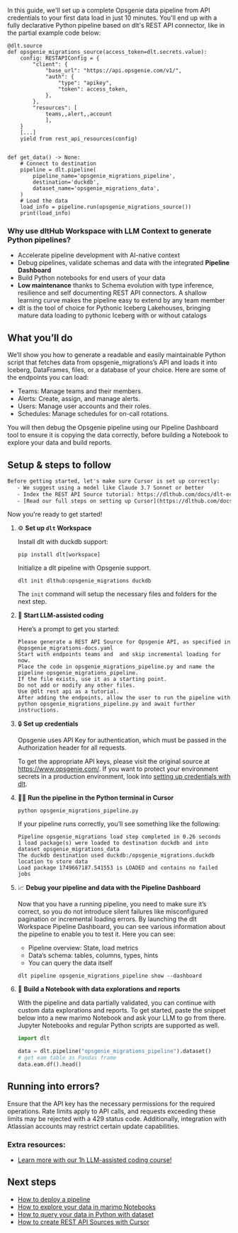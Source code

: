 In this guide, we'll set up a complete Opsgenie data pipeline from API credentials to your first data load in just 10 minutes. You'll end up with a fully declarative Python pipeline based on dlt's REST API connector, like in the partial example code below:

```python-outcome
@dlt.source
def opsgenie_migrations_source(access_token=dlt.secrets.value):
    config: RESTAPIConfig = {
        "client": {
            "base_url": "https://api.opsgenie.com/v1/",
            "auth": {
                "type": "apikey",
                "token": access_token,
            },
        },
        "resources": [
            teams,,alert,,account
            ],
    }
    [...]
    yield from rest_api_resources(config)


def get_data() -> None:
    # Connect to destination
    pipeline = dlt.pipeline(
        pipeline_name='opsgenie_migrations_pipeline',
        destination='duckdb',
        dataset_name='opsgenie_migrations_data', 
    )
    # Load the data
    load_info = pipeline.run(opsgenie_migrations_source())
    print(load_info) 
```

### Why use dltHub Workspace with LLM Context to generate Python pipelines?

- Accelerate pipeline development with AI-native context
- Debug pipelines, validate schemas and data with the integrated **Pipeline Dashboard**
- Build Python notebooks for end users of your data
- **Low maintenance** thanks to Schema evolution with type inference, resilience and self documenting REST API connectors. A shallow learning curve makes the pipeline easy to extend by any team member
- dlt is the tool of choice for Pythonic Iceberg Lakehouses, bringing mature data loading to pythonic Iceberg with or without catalogs

## What you’ll do

We’ll show you how to generate a readable and easily maintainable Python script that fetches data from opsgenie_migrations’s API and loads it into Iceberg, DataFrames, files, or a database of your choice. Here are some of the endpoints you can load:

- Teams: Manage teams and their members.
- Alerts: Create, assign, and manage alerts.
- Users: Manage user accounts and their roles.
- Schedules: Manage schedules for on-call rotations.

You will then debug the Opsgenie pipeline using our Pipeline Dashboard tool to ensure it is copying the data correctly, before building a Notebook to explore your data and build reports.

## Setup & steps to follow

```default
Before getting started, let's make sure Cursor is set up correctly:
   - We suggest using a model like Claude 3.7 Sonnet or better
   - Index the REST API Source tutorial: https://dlthub.com/docs/dlt-ecosystem/verified-sources/rest_api/ and add it to context as **@dlt rest api**
   - [Read our full steps on setting up Cursor](https://dlthub.com/docs/dlt-ecosystem/llm-tooling/cursor-restapi#23-configuring-cursor-with-documentation)
```

Now you're ready to get started!

1. ⚙️ **Set up `dlt` Workspace**
    
    Install dlt with duckdb support:
    ```shell
    pip install dlt[workspace]
    ```

    Initialize a dlt pipeline with Opsgenie support.
    ```shell
    dlt init dlthub:opsgenie_migrations duckdb
    ```

    The `init` command will setup the necessary files and folders for the next step.
    
2. 🤠 **Start LLM-assisted coding**
    
    Here’s a prompt to get you started:
    
    ```prompt
    Please generate a REST API Source for Opsgenie API, as specified in @opsgenie_migrations-docs.yaml 
    Start with endpoints teams and  and skip incremental loading for now. 
    Place the code in opsgenie_migrations_pipeline.py and name the pipeline opsgenie_migrations_pipeline. 
    If the file exists, use it as a starting point. 
    Do not add or modify any other files. 
    Use @dlt rest api as a tutorial. 
    After adding the endpoints, allow the user to run the pipeline with python opsgenie_migrations_pipeline.py and await further instructions.
    ```

    
3. 🔒 **Set up credentials** 
    
    Opsgenie uses API Key for authentication, which must be passed in the Authorization header for all requests.
    
    To get the appropriate API keys, please visit the original source at https://www.opsgenie.com/.
    If you want to protect your environment secrets in a production environment, look into [setting up credentials with dlt](https://dlthub.com/docs/walkthroughs/add_credentials).
    
4. 🏃‍♀️ **Run the pipeline in the Python terminal in Cursor**
    
    ```shell
    python opsgenie_migrations_pipeline.py
    ```
    
    If your pipeline runs correctly, you’ll see something like the following:
    
    ```shell
    Pipeline opsgenie_migrations load step completed in 0.26 seconds
    1 load package(s) were loaded to destination duckdb and into dataset opsgenie_migrations_data
    The duckdb destination used duckdb:/opsgenie_migrations.duckdb location to store data
    Load package 1749667187.541553 is LOADED and contains no failed jobs
    ```
    
5. 📈 **Debug your pipeline and data with the Pipeline Dashboard**

    Now that you have a running pipeline, you need to make sure it’s correct, so you do not introduce silent failures like misconfigured pagination or incremental loading errors. By launching the dlt Workspace Pipeline Dashboard, you can see various information about the pipeline to enable you to test it. Here you can see:
    - Pipeline overview: State, load metrics
    - Data’s schema: tables, columns, types, hints
    - You can query the data itself
    
    ```shell
    dlt pipeline opsgenie_migrations_pipeline show --dashboard
    ```
    
6. 🐍 **Build a Notebook with data explorations and reports**

    With the pipeline and data partially validated, you can continue with custom data explorations and reports. To get started, paste the snippet below into a new marimo Notebook and ask your LLM to go from there. Jupyter Notebooks and regular Python scripts are supported as well.

    
    ```python
    import dlt

   data = dlt.pipeline("opsgenie_migrations_pipeline").dataset()
   # get eam table as Pandas frame
   data.eam.df().head()
    ```

## Running into errors?

Ensure that the API key has the necessary permissions for the required operations. Rate limits apply to API calls, and requests exceeding these limits may be rejected with a 429 status code. Additionally, integration with Atlassian accounts may restrict certain update capabilities.

### Extra resources:

- [Learn more with our 1h LLM-assisted coding course!](https://www.youtube.com/watch?v=GGid70rnJuM)

## Next steps

- [How to deploy a pipeline](https://dlthub.com/docs/walkthroughs/deploy-a-pipeline)
- [How to explore your data in marimo Notebooks](https://dlthub.com/docs/general-usage/dataset-access/marimo)
- [How to query your data in Python with dataset](https://dlthub.com/docs/general-usage/dataset-access/dataset)
- [How to create REST API Sources with Cursor](https://dlthub.com/docs/dlt-ecosystem/llm-tooling/cursor-restapi)